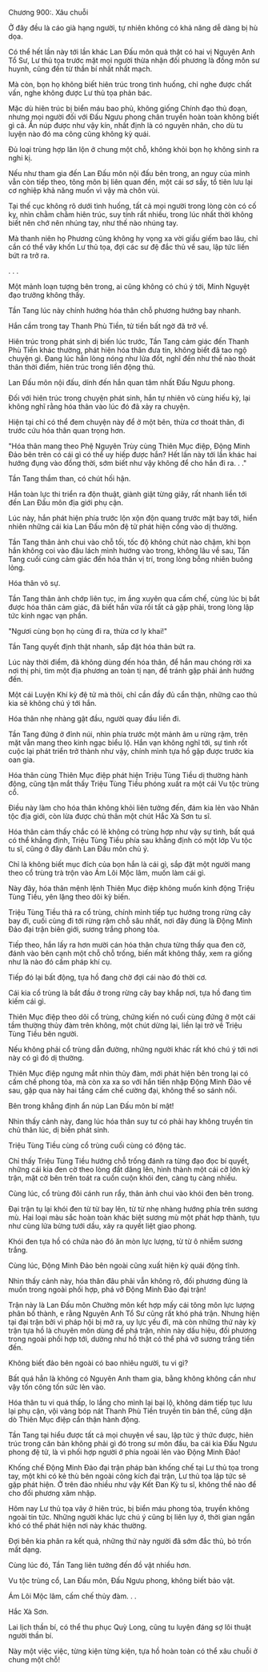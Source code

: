 




Chương 900:. Xâu chuỗi


Ở đây đều là cáo già hạng người, tự nhiên không có khả năng dễ dàng bị hù dọa.

Có thể hết lần này tới lần khác Lan Đấu môn quả thật có hai vị Nguyên Anh Tổ Sư, Lư thủ tọa trước mặt mọi người thừa nhận đối phương là đồng môn sư huynh, cũng đến từ thần bí nhất nhất mạch.

Mà còn, bọn họ không biết hiên trúc trong tình huống, chỉ nghe được chất vấn, nghe không được Lư thủ tọa phản bác.

Mặc dù hiên trúc bị biển máu bao phủ, không giống Chính đạo thủ đoạn, nhưng mọi người đối với Đấu Ngưu phong chân truyền hoàn toàn không biết gì cả. Ẩn núp được như vậy kín, nhất định là có nguyên nhân, cho dù tu luyện nào đó ma công cũng không kỳ quái.

Đủ loại trùng hợp lăn lộn ở chung một chỗ, không khỏi bọn họ không sinh ra nghi kị.

Nếu như tham gia đến Lan Đấu môn nội đấu bên trong, an nguy của mình vẫn còn tiếp theo, tông môn bị liên quan đến, một cái sơ sẩy, tổ tiên lưu lại cơ nghiệp khả năng muốn vì vậy mà chôn vùi.

Tại thế cục không rõ dưới tình huống, tất cả mọi người trong lòng còn có cố kỵ, nhìn chằm chằm hiên trúc, suy tính rất nhiều, trong lúc nhất thời không biết nên chớ nên nhúng tay, như thế nào nhúng tay.

Mà thanh niên họ Phương cũng không hy vọng xa vời giấu giếm bao lâu, chỉ cần có thể vây khốn Lư thủ tọa, đợi các sư đệ đắc thủ về sau, lập tức liền bứt ra trở ra.

. . .

Một mảnh loạn tượng bên trong, ai cũng không có chú ý tới, Minh Nguyệt đạo trưởng không thấy.

Tần Tang lúc này chính hướng hóa thân chỗ phương hướng bay nhanh.

Hắn cầm trong tay Thanh Phù Tiền, tử tiền bất ngờ đã trở về.

Hiên trúc trong phát sinh dị biến lúc trước, Tần Tang cảm giác đến Thanh Phù Tiền khác thường, phát hiện hóa thân đưa tin, không biết đã tao ngộ chuyện gì. Đang lúc hắn lòng nóng như lửa đốt, nghĩ đến như thế nào thoát thân thời điểm, hiên trúc trong liền động thủ.

Lan Đấu môn nội đấu, dính đến hắn quan tâm nhất Đấu Ngưu phong.

Đối với hiên trúc trong chuyện phát sinh, hắn tự nhiên vô cùng hiếu kỳ, lại không nghĩ rằng hóa thân vào lúc đó đã xảy ra chuyện.

Hiện tại chỉ có thể đem chuyện này để ở một bên, thừa cơ thoát thân, đi trước cứu hóa thân quan trọng hơn.

"Hóa thân mang theo Phệ Nguyên Trùy cùng Thiên Mục điệp, Động Minh Đảo bên trên có cái gì có thể uy hiếp được hắn? Hết lần này tới lần khác hai hướng đụng vào đồng thời, sớm biết như vậy không để cho hắn đi ra. . ."

Tần Tang thầm than, có chút hối hận.

Hắn toàn lực thi triển ra độn thuật, giành giật từng giây, rất nhanh liền tới đến Lan Đấu môn địa giới phụ cận.

Lúc này, hắn phát hiện phía trước lộn xộn độn quang trước mặt bay tới, hiển nhiên những cái kia Lan Đấu môn đệ tử phát hiện cổng vào dị thường.

Tần Tang thân ảnh chui vào chỗ tối, tốc độ không chút nào chậm, khi bọn hắn không coi vào đâu lách mình hướng vào trong, không lâu về sau, Tần Tang cuối cùng cảm giác đến hóa thân vị trí, trong lòng bỗng nhiên buông lỏng.

Hóa thân vô sự.

Tần Tang thân ảnh chớp liên tục, im ắng xuyên qua cấm chế, cùng lúc bị bắt được hóa thân cảm giác, đã biết hắn vừa rồi tất cả gặp phải, trong lòng lập tức kinh ngạc vạn phần.

"Ngươi cùng bọn họ cùng đi ra, thừa cơ ly khai!"

Tần Tang quyết định thật nhanh, sắp đặt hóa thân bứt ra.

Lúc này thời điểm, đã không dùng đến hóa thân, để hắn mau chóng rời xa nơi thị phi, tìm một địa phương an toàn tị nạn, để tránh gặp phải ảnh hướng đến.

Một cái Luyện Khí kỳ đệ tử mà thôi, chỉ cần đầy đủ cẩn thận, những cao thủ kia sẽ không chú ý tới hắn.

Hóa thân nhẹ nhàng gật đầu, người quay đầu liền đi.

Tần Tang đứng ở đỉnh núi, nhìn phía trước một mảnh âm u rừng rậm, trên mặt vẫn mang theo kinh ngạc biểu lộ. Hắn vạn không nghĩ tới, sự tình rốt cuộc lại phát triển trở thành như vậy, chính mình tựa hồ gặp được trước kia oan gia.

Hóa thân cùng Thiên Mục điệp phát hiện Triệu Tùng Tiều dị thường hành động, cũng tận mắt thấy Triệu Tùng Tiều phóng xuất ra một cái Vu tộc trùng cổ.

Điều này làm cho hóa thân không khỏi liên tưởng đến, đám kia lẻn vào Nhân tộc địa giới, còn lừa được chủ thân một chút Hắc Xà Sơn tu sĩ.

Hóa thân cảm thấy chắc có lẽ không có trùng hợp như vậy sự tình, bất quá có thể khẳng định, Triệu Tùng Tiều phía sau khẳng định có một lớp Vu tộc tu sĩ, cũng ở đây đánh Lan Đấu môn chủ ý.

Chỉ là không biết mục đích của bọn hắn là cái gì, sắp đặt một người mang theo cổ trùng trà trộn vào Ám Lôi Mộc lâm, muốn làm cái gì.

Này đây, hóa thân mệnh lệnh Thiên Mục điệp không muốn kinh động Triệu Tùng Tiều, yên lặng theo dõi kỳ biến.

Triệu Tùng Tiều thả ra cổ trùng, chính mình tiếp tục hướng trong rừng cây bay đi, cuối cùng đi tới rừng rậm chỗ sâu nhất, nơi đây đúng là Động Minh Đảo đại trận biên giới, sương trắng phong tỏa.

Tiếp theo, hắn lấy ra hơn mười cán hóa thân chưa từng thấy qua đen cờ, đánh vào bên cạnh một chỗ chỗ trống, biến mất không thấy, xem ra giống như là nào đó cấm pháp khí cụ.

Tiếp đó lại bất động, tựa hồ đang chờ đợi cái nào đó thời cơ.

Cái kia cổ trùng là bắt đầu ở trong rừng cây bay khắp nơi, tựa hồ đang tìm kiếm cái gì.

Thiên Mục điệp theo dõi cổ trùng, chứng kiến nó cuối cùng đứng ở một cái tầm thường thủy đàm trên không, một chút dừng lại, liền lại trở về Triệu Tùng Tiều bên người.

Nếu không phải cổ trùng dẫn đường, những người khác rất khó chú ý tới nơi này có gì đó dị thường.

Thiên Mục điệp ngưng mắt nhìn thủy đàm, mới phát hiện bên trong lại có cấm chế phong tỏa, mà còn xa xa so với hắn tiến nhập Động Minh Đảo về sau, gặp qua này hai tầng cấm chế cường đại, không thể so sánh nổi.

Bên trong khẳng định ẩn núp Lan Đấu môn bí mật!

Nhìn thấy cảnh này, đang lúc hóa thân suy tư có phải hay không truyền tin chủ thân lúc, dị biến phát sinh.

Triệu Tùng Tiều cùng cổ trùng cuối cùng có động tác.

Chỉ thấy Triệu Tùng Tiều hướng chỗ trống đánh ra từng đạo đọc bí quyết, những cái kia đen cờ theo lòng đất dâng lên, hình thành một cái cỡ lớn kỳ trận, mặt cờ bên trên toát ra cuồn cuộn khói đen, càng tụ càng nhiều.

Cùng lúc, cổ trùng đôi cánh run rẩy, thân ảnh chui vào khói đen bên trong.

Đại trận tụ lại khói đen từ từ bay lên, từ từ nhẹ nhàng hướng phía trên sương mù. Hai loại màu sắc hoàn toàn khác biệt sương mù một phát hợp thành, tựu như cùng lửa bừng tưới dầu, xảy ra quyết liệt giao phong.

Khói đen tựa hồ có chứa nào đó ăn mòn lực lượng, từ từ ô nhiễm sương trắng.

Cùng lúc, Động Minh Đảo bên ngoài cũng xuất hiện kỳ quái động tĩnh.

Nhìn thấy cảnh này, hóa thân đâu phải vẫn không rõ, đối phương đúng là muốn trong ngoài phối hợp, phá vỡ Động Minh Đảo đại trận!

Trận này là Lan Đấu môn Chưởng môn kết hợp mấy cái tông môn lực lượng phân bố thành, e rằng Nguyên Anh Tổ Sư cũng rất khó phá trận. Nhưng hiện tại đại trận bởi vì pháp hội bị mở ra, uy lực yếu đi, mà còn những thứ này kỳ trận tựa hồ là chuyên môn dùng để phá trận, nhìn này dấu hiệu, đối phương trong ngoài phối hợp tới, dường như hồ thật có thể phá vỡ sương trắng tiến đến.

Không biết đảo bên ngoài có bao nhiêu người, tu vi gì?

Bất quá hẳn là không có Nguyên Anh tham gia, bằng không không cần như vậy tốn công tốn sức lẻn vào.

Hóa thân tu vi quá thấp, lo lắng cho mình lại bại lộ, không dám tiếp tục lưu lại phụ cận, vội vàng bóp nát Thanh Phù Tiền truyền tin bản thể, cũng dặn dò Thiên Mục điệp cẩn thận hành động.

Tần Tang tại hiểu được tất cả mọi chuyện về sau, lập tức ý thức được, hiên trúc trong căn bản không phải gì đó trong sư môn đấu, ba cái kia Đấu Ngưu phong đệ tử, là vì phối hợp người ở phía ngoài lẻn vào Động Minh Đảo!

Khống chế Động Minh Đảo đại trận pháp bàn khống chế tại Lư thủ tọa trong tay, một khi có kẻ thù bên ngoài công kích đại trận, Lư thủ tọa lập tức sẽ gặp phát hiện. Ở trên đảo nhiều như vậy Kết Đan Kỳ tu sĩ, không thể nào để cho đối phương xâm nhập.

Hôm nay Lư thủ tọa vây ở hiên trúc, bị biển máu phong tỏa, truyền không ngoài tin tức. Những người khác lực chú ý cũng bị liên lụy ở, thời gian ngắn khó có thể phát hiện nơi này khác thường.

Đợi bên kia phân ra kết quả, những thứ này người đã sớm đắc thủ, bỏ trốn mất dạng.

Cùng lúc đó, Tần Tang liên tưởng đến đồ vật nhiều hơn.

Vu tộc trùng cổ, Lan Đấu môn, Đấu Ngưu phong, không biết bảo vật.

Ám Lôi Mộc lâm, cấm chế thủy đàm. . .

Hắc Xà Sơn.

Lai lịch thần bí, có thể thu phục Quỳ Long, cũng tu luyện đáng sợ lôi thuật người thần bí.

Này một việc việc, từng kiện từng kiện, tựa hồ hoàn toàn có thể xâu chuỗi ở chung một chỗ!




